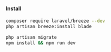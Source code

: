 

#### Install
```bash
composer require laravel/breeze --dev
php artisan breeze:install blade

php artisan migrate
npm install && npm run dev
```